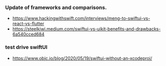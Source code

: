 

### Update of frameworks and comparisons.
* https://www.hackingwithswift.com/interviews/meng-to-swiftui-vs-react-vs-flutter
* https://steelkiwi.medium.com/swiftui-vs-uikit-benefits-and-drawbacks-6a540cced684

### test drive swiftUI
* https://www.objc.io/blog/2020/05/19/swiftui-without-an-xcodeproj/
